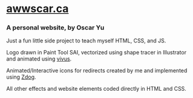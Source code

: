 # <a href="https://awwscar.ca">awwscar.ca</a>

### A personal website, by Oscar Yu

Just a fun little side project to teach myself HTML, CSS, and JS.

Logo drawn in Paint Tool SAI, vectorized using shape tracer in Illustrator and animated using <a href="https://github.com/metafizzy/zdog">vivus</a>.

Animated/Interactive icons for redirects created by me and implemented using <a href="https://github.com/metafizzy/zdog">Zdog</a>.

All other effects and website elements coded directly in HTML and CSS.
